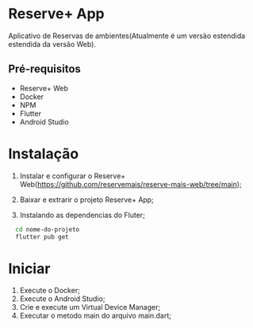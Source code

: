 # Reserve+ App

Aplicativo de Reservas de ambientes(Atualmente é um versão estendida estendida da versão Web).

## Pré-requisitos
* Reserve+ Web 
* Docker
* NPM
* Flutter
* Android Studio

# Instalação
1. Instalar e configurar o Reserve+ Web(https://github.com/reservemais/reserve-mais-web/tree/main);
   
2. Baixar e extrarir o projeto Reserve+ App;

3. Instalando as dependencias do Fluter;
```bash
  cd nome-do-projeto
  flutter pub get
```

# Iniciar
1. Execute o Docker;
2. Execute o Android Studio;
3. Crie e execute um Virtual Device Manager;
4. Executar o metodo main do arquivo main.dart;
